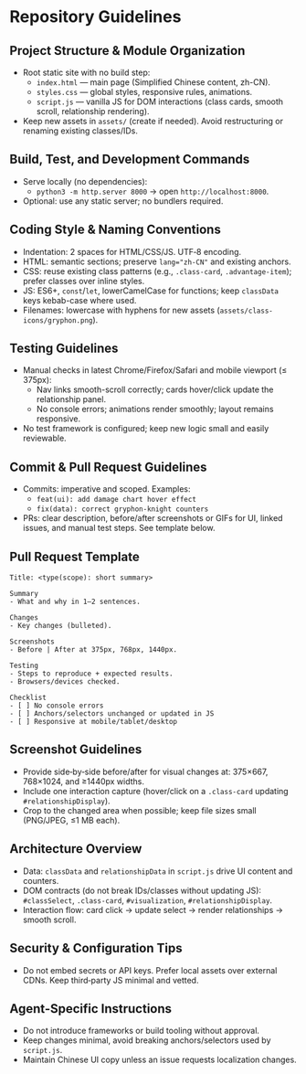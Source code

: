 # Repository Guidelines

## Project Structure & Module Organization
- Root static site with no build step:
  - `index.html` — main page (Simplified Chinese content, zh-CN).
  - `styles.css` — global styles, responsive rules, animations.
  - `script.js` — vanilla JS for DOM interactions (class cards, smooth scroll, relationship rendering).
- Keep new assets in `assets/` (create if needed). Avoid restructuring or renaming existing classes/IDs.

## Build, Test, and Development Commands
- Serve locally (no dependencies):
  - `python3 -m http.server 8000` → open `http://localhost:8000`.
- Optional: use any static server; no bundlers required.

## Coding Style & Naming Conventions
- Indentation: 2 spaces for HTML/CSS/JS. UTF‑8 encoding.
- HTML: semantic sections; preserve `lang="zh-CN"` and existing anchors.
- CSS: reuse existing class patterns (e.g., `.class-card`, `.advantage-item`); prefer classes over inline styles.
- JS: ES6+, `const`/`let`, lowerCamelCase for functions; keep `classData` keys kebab-case where used.
- Filenames: lowercase with hyphens for new assets (`assets/class-icons/gryphon.png`).

## Testing Guidelines
- Manual checks in latest Chrome/Firefox/Safari and mobile viewport (≤ 375px):
  - Nav links smooth-scroll correctly; cards hover/click update the relationship panel.
  - No console errors; animations render smoothly; layout remains responsive.
- No test framework is configured; keep new logic small and easily reviewable.

## Commit & Pull Request Guidelines
- Commits: imperative and scoped. Examples:
  - `feat(ui): add damage chart hover effect`
  - `fix(data): correct gryphon-knight counters`
- PRs: clear description, before/after screenshots or GIFs for UI, linked issues, and manual test steps. See template below.

## Pull Request Template
```
Title: <type(scope): short summary>

Summary
- What and why in 1–2 sentences.

Changes
- Key changes (bulleted).

Screenshots
- Before | After at 375px, 768px, 1440px.

Testing
- Steps to reproduce + expected results.
- Browsers/devices checked.

Checklist
- [ ] No console errors
- [ ] Anchors/selectors unchanged or updated in JS
- [ ] Responsive at mobile/tablet/desktop
```

## Screenshot Guidelines
- Provide side‑by‑side before/after for visual changes at: 375×667, 768×1024, and ≥1440px widths.
- Include one interaction capture (hover/click on a `.class-card` updating `#relationshipDisplay`).
- Crop to the changed area when possible; keep file sizes small (PNG/JPEG, ≤1 MB each).

## Architecture Overview
- Data: `classData` and `relationshipData` in `script.js` drive UI content and counters.
- DOM contracts (do not break IDs/classes without updating JS): `#classSelect`, `.class-card`, `#visualization`, `#relationshipDisplay`.
- Interaction flow: card click → update select → render relationships → smooth scroll.

## Security & Configuration Tips
- Do not embed secrets or API keys. Prefer local assets over external CDNs. Keep third‑party JS minimal and vetted.

## Agent-Specific Instructions
- Do not introduce frameworks or build tooling without approval.
- Keep changes minimal, avoid breaking anchors/selectors used by `script.js`.
- Maintain Chinese UI copy unless an issue requests localization changes.

